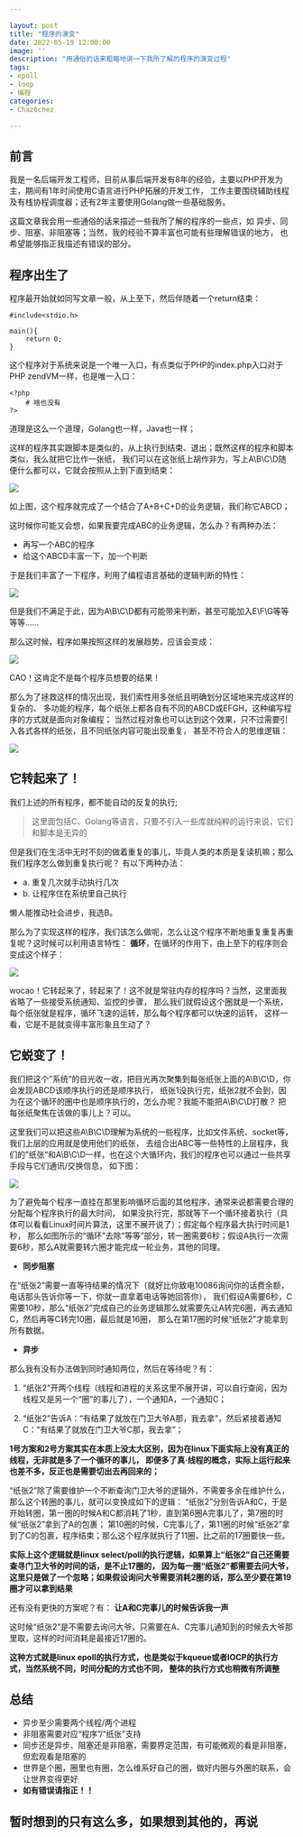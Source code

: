 ```yaml
---

layout: post
title: "程序的演变"
date: 2022-05-19 12:00:00
image: ''
description: "用通俗的话来粗略地讲一下我所了解的程序的演变过程"
tags:
- epoll
- loop
- 编程
categories:
- Chaz6chez

---
```



## 前言

我是一名后端开发工程师，目前从事后端开发有8年的经验，主要以PHP开发为主，期间有1年时间使用C语言进行PHP拓展的开发工作，
工作主要围绕辅助线程及有栈协程调度器；还有2年主要使用Golang做一些基础服务。

这篇文章我会用一些通俗的话来描述一些我所了解的程序的一些点，如 异步、同步、阻塞、非阻塞等；当然，我的经验不算丰富也可能有些理解错误的地方，
也希望能够指正我描述有错误的部分。

## 程序出生了

程序最开始就如同写文章一般，从上至下，然后伴随着一个return结束：

```
#include<stdio.h>

main(){
    return 0;
}
```

这个程序对于系统来说是一个唯一入口，有点类似于PHP的index.php入口对于PHP zendVM一样，也是唯一入口：

```
<?php
    # 啥也没有
?>
```
道理是这么一个道理，Golang也一样，Java也一样；

这样的程序其实跟脚本是类似的，从上执行到结束、退出；既然这样的程序和脚本类似，我么就把它比作一张纸，
我们可以在这张纸上胡作非为，写上A\B\C\D随便什么都可以，它就会按照从上到下直到结束：

![](../images/TheEvolutionOfTheProgram/1.png)

如上图，这个程序就完成了一个结合了A+B+C+D的业务逻辑，我们称它ABCD；

这时候你可能又会想，如果我要完成ABC的业务逻辑，怎么办？有两种办法：

- 再写一个ABC的程序
- 给这个ABCD丰富一下，加一个判断

于是我们丰富了一下程序，利用了编程语言基础的逻辑判断的特性：

![](../images/TheEvolutionOfTheProgram/2.png)

但是我们不满足于此，因为A\B\C\D都有可能带来判断，甚至可能加入E\F\G等等等等……

那么这时候，程序如果按照这样的发展趋势，应该会变成：

![](../images/TheEvolutionOfTheProgram/3.png)

CAO！这肯定不是每个程序员想要的结果！

那么为了拯救这样的情况出现，我们索性用多张纸且明确划分区域地来完成这样的复杂的、
多功能的程序，每个纸张上都各自有不同的ABCD或EFGH，这种编写程序的方式就是面向对象编程；
当然过程对象也可以达到这个效果，只不过需要引入各式各样的纸张，且不同纸张内容可能出现重复，
甚至不符合人的思维逻辑：

![](../images/TheEvolutionOfTheProgram/4.png)


## 它转起来了！

我们上述的所有程序，都不能自动的反复的执行;
> 这里面包括C、Golang等语言，只要不引入一些库就纯粹的运行来说，它们和脚本是无异的

但是我们在生活中无时不刻的做着重复的事儿，毕竟人类的本质是复读机嘛；那么我们程序怎么做到重复执行呢？
有以下两种办法：
- a. 重复几次就手动执行几次
- b. 让程序住在系统里自己执行

懒人能推动社会进步，我选B。

那么为了实现这样的程序，我们该怎么做呢，怎么让这个程序不断地重复重复再重复呢？这时候可以利用语言特性：
**循环**，在循环的作用下，由上至下的程序则会变成这个样子：

![](../images/TheEvolutionOfTheProgram/5.png)

wocao！它转起来了，转起来了！这不就是常驻内存的程序吗？当然，这里面我省略了一些接受系统通知、监控的步骤，
那么我们就假设这个圈就是一个系统，每个纸张就是程序，循环飞速的运转，那么每个程序都可以快速的运转，
这样一看，它是不是就变得丰富形象且生动了？

## 它蜕变了！

我们把这个”系统“的目光收一收，把目光再次聚集到每张纸张上面的A\B\C\D，你会发现ABCD该顺序执行的还是顺序执行，
纸张1没执行完，纸张2就不会到，因为在这个循环的圈中也是顺序执行的，怎么办呢？我能不能把A\B\C\D打散？
把每张纸聚焦在该做的事儿上？可以。

这里我们可以把这些A\B\C\D理解为系统的一些程序，比如文件系统、socket等，我们上层的应用就是使用他们的纸张，
去组合出ABC等一些特性的上层程序，我们的”纸张“和A\B\C\D一样，也在这个大循环内，我们的程序也可以通过一些共享手段与它们通讯/交换信息，
如下图：

![](../images/TheEvolutionOfTheProgram/6.png)

为了避免每个程序一直挂在那里影响循环后面的其他程序，通常来说都需要合理的分配每个程序执行的最大时间，
如果没执行完，那就等下一个循环接着执行（具体可以看看Linux时间片算法，这里不展开说了）；假定每个程序最大执行时间是1秒，
那么如图所示的“循环”去除“等等”部分，转一圈需要6秒；假设A执行一次需要6秒，那么A就需要转六圈才能完成一轮业务，其他的同理。

- **同步阻塞**

在“纸张2”需要一直等待结果的情况下（就好比你致电10086询问你的话费余额，电话那头告诉你等一下，你就一直拿着电话等她回答你），
我们假设A需要6秒，C需要10秒，那么“纸张2”完成自己的业务逻辑那么就需要先让A转完6圈，再去通知C，然后再等C转完10圈，最后就是16圈，
那么在第17圈的时候“纸张2”才能拿到所有数据。

- **异步**

那么我有没有办法做到同时通知两位，然后在等待呢？有：

1. “纸张2”开两个线程（线程和进程的关系这里不展开讲，可以自行查阅，因为线程又是另一个“圈”的事儿了），一个通知A，一个通知C；

2. “纸张2”告诉A：“有结果了就放在门卫大爷A那，我去拿”，然后紧接着通知C：“有结果了就放在门卫大爷C那，我去拿”；

**1号方案和2号方案其实在本质上没太大区别，因为在linux下面实际上没有真正的线程，无非就是多了一个循环的事儿，
即便多了真·线程的概念，实际上运行起来也差不多，反正也是需要切出去再回来的；**

“纸张2”除了需要维护一个不断查询门卫大爷的逻辑外，不需要多余在维护什么，那么这个转圈的事儿，就可以变换成如下的逻辑：
“纸张2”分别告诉A和C，于是开始转圈，第一圈的时候A和C都消耗了1秒，直到第6圈A完事儿了，第7圈的时候“纸张2”拿到了A的包裹；
第10圈的时候，C完事儿了，第11圈的时候“纸张2”拿到了C的包裹，程序结束；那么这个程序就执行了11圈，比之前的17圈要快一些。

**实际上这个逻辑就是linux select/poll的执行逻辑，如果算上“纸张2”自己还需要查寻门卫大爷的时间的话，是不止17圈的，
因为每一圈“纸张2”都需要去问大爷，这里只是做了一个忽略；如果假设询问大爷需要消耗2圈的话，那么至少要在第19圈才可以拿到结果**

还有没有更快的方案呢？有：
**让A和C完事儿的时候告诉我一声**

这时候“纸张2”是不需要去询问大爷，只需要在A、C完事儿通知到的时候去大爷那里取，这样的时间消耗是最接近17圈的。

**这种方式就是linux epoll的执行方式，也是类似于kqueue或者IOCP的执行方式，当然系统不同，时间分配的方式也不同，
整体的执行方式也稍微有所调整**

## 总结

- 异步至少需要两个线程/两个进程
- 非阻塞需要对应“程序”/“纸张”支持
- 同步还是异步、阻塞还是非阻塞，需要界定范围，有可能微观的看是非阻塞，但宏观看是阻塞的
- 世界是个圈，圈里也有圈，怎么维系好自己的圈，做好内圈与外圈的联系，会让世界变得更好
- **如有错误请指正！！**

## 暂时想到的只有这么多，如果想到其他的，再说